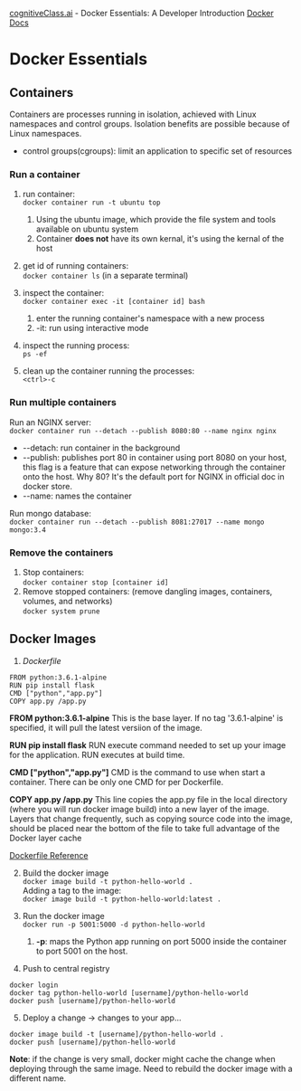 [cognitiveClass.ai](cognitiveClass.ai) - Docker Essentials: A Developer Introduction
[Docker Docs](https://docs.docker.com/)
# Docker Essentials

## Containers
Containers are processes running in isolation, achieved with Linux namespaces and control groups. Isolation benefits are possible because of Linux namespaces.
* control groups(cgroups): limit an application to specific set of resources

### Run a container
1. run container:\
`docker container run -t ubuntu top`
    1. Using the ubuntu image, which provide the file system and tools available on ubuntu system
    2. Container **does not** have its own kernal, it's using the kernal of the host

2. get id of running containers:\
`docker container ls` (in a separate terminal)

3. inspect the container:\
`docker container exec -it [container id] bash`
    1. enter the running container's namespace with a new process
    2. -it: run using interactive mode

4. inspect the running process:  
`ps -ef`

5. clean up the container running the processes:  
`<ctrl>-c`

### Run multiple containers
Run an NGINX server:\
`docker container run --detach --publish 8080:80 --name nginx nginx`
* --detach: run container in the background  
* --publish: publishes port 80 in container using port 8080 on your host, this flag is a feature that can expose networking through the container onto the host. Why 80? It's the default port for NGINX in official doc in docker store.
* --name: names the container   

Run mongo database:\
`docker container run --detach --publish 8081:27017 --name mongo mongo:3.4`

### Remove the containers
1. Stop containers:\
`docker container stop [container id]`
2. Remove stopped containers: (remove dangling images, containers, volumes, and networks)\
`docker system prune`

## Docker Images
1. *Dockerfile*
```
FROM python:3.6.1-alpine
RUN pip install flask
CMD ["python","app.py"]
COPY app.py /app.py
```
**FROM python:3.6.1-alpine**
This is the base layer. If no tag '3.6.1-alpine' is specified, it will pull the latest versiion of the image.

**RUN pip install flask**
RUN execute command needed to set up your image for the application. RUN executes at build time.

**CMD ["python","app.py"]**
CMD is the command to use when start a container. There can be only one CMD for per Dockerfile.

**COPY app.py /app.py**
This line copies the app.py file in the local directory (where you will run docker image build) into a new layer of the image. Layers that change frequently, such as copying source code into the image, should be placed near the bottom of the file to take full advantage of the Docker layer cache

[Dockerfile Reference](https://docs.docker.com/engine/reference/builder/)

2. Build the docker image\
`docker image build -t python-hello-world .`\
Adding a tag to the image:\
`docker image build -t python-hello-world:latest .`

3. Run the docker image\
`docker run -p 5001:5000 -d python-hello-world`
    1. **-p**: maps the Python app running on port 5000 inside the container to port 5001 on the host.

4. Push to central registry
```
docker login
docker tag python-hello-world [username]/python-hello-world
docker push [username]/python-hello-world
```
5. Deploy a change
-> changes to your app...
```
docker image build -t [username]/python-hello-world .
docker push [username]/python-hello-world
```
**Note**: if the change is very small, docker might cache the change when deploying through the same image. Need to rebuild the docker image with a different name.
